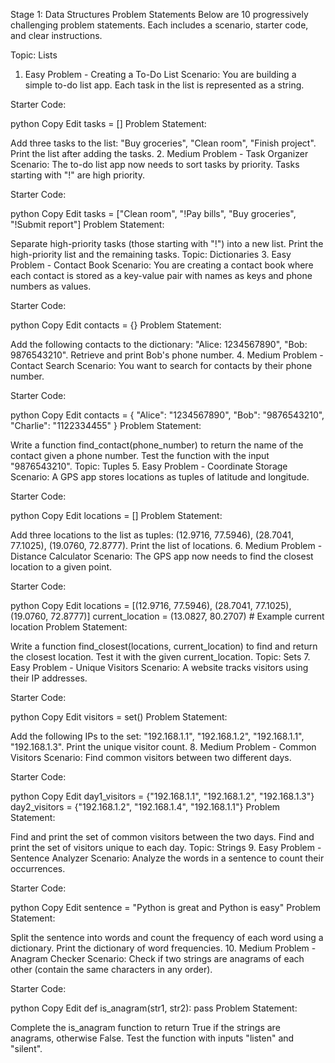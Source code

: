 Stage 1: Data Structures Problem Statements
Below are 10 progressively challenging problem statements. Each includes a scenario, starter code, and clear instructions.

Topic: Lists
1. Easy Problem - Creating a To-Do List
Scenario: You are building a simple to-do list app. Each task in the list is represented as a string.

Starter Code:

python
Copy
Edit
tasks = []
Problem Statement:

Add three tasks to the list: "Buy groceries", "Clean room", "Finish project".
Print the list after adding the tasks.
2. Medium Problem - Task Organizer
Scenario: The to-do list app now needs to sort tasks by priority. Tasks starting with "!" are high priority.

Starter Code:

python
Copy
Edit
tasks = ["Clean room", "!Pay bills", "Buy groceries", "!Submit report"]
Problem Statement:

Separate high-priority tasks (those starting with "!") into a new list.
Print the high-priority list and the remaining tasks.
Topic: Dictionaries
3. Easy Problem - Contact Book
Scenario: You are creating a contact book where each contact is stored as a key-value pair with names as keys and phone numbers as values.

Starter Code:

python
Copy
Edit
contacts = {}
Problem Statement:

Add the following contacts to the dictionary: "Alice: 1234567890", "Bob: 9876543210".
Retrieve and print Bob's phone number.
4. Medium Problem - Contact Search
Scenario: You want to search for contacts by their phone number.

Starter Code:

python
Copy
Edit
contacts = {
    "Alice": "1234567890",
    "Bob": "9876543210",
    "Charlie": "1122334455"
}
Problem Statement:

Write a function find_contact(phone_number) to return the name of the contact given a phone number.
Test the function with the input "9876543210".
Topic: Tuples
5. Easy Problem - Coordinate Storage
Scenario: A GPS app stores locations as tuples of latitude and longitude.

Starter Code:

python
Copy
Edit
locations = []
Problem Statement:

Add three locations to the list as tuples: (12.9716, 77.5946), (28.7041, 77.1025), (19.0760, 72.8777).
Print the list of locations.
6. Medium Problem - Distance Calculator
Scenario: The GPS app now needs to find the closest location to a given point.

Starter Code:

python
Copy
Edit
locations = [(12.9716, 77.5946), (28.7041, 77.1025), (19.0760, 72.8777)]
current_location = (13.0827, 80.2707)  # Example current location
Problem Statement:

Write a function find_closest(locations, current_location) to find and return the closest location.
Test it with the given current_location.
Topic: Sets
7. Easy Problem - Unique Visitors
Scenario: A website tracks visitors using their IP addresses.

Starter Code:

python
Copy
Edit
visitors = set()
Problem Statement:

Add the following IPs to the set: "192.168.1.1", "192.168.1.2", "192.168.1.1", "192.168.1.3".
Print the unique visitor count.
8. Medium Problem - Common Visitors
Scenario: Find common visitors between two different days.

Starter Code:

python
Copy
Edit
day1_visitors = {"192.168.1.1", "192.168.1.2", "192.168.1.3"}
day2_visitors = {"192.168.1.2", "192.168.1.4", "192.168.1.1"}
Problem Statement:

Find and print the set of common visitors between the two days.
Find and print the set of visitors unique to each day.
Topic: Strings
9. Easy Problem - Sentence Analyzer
Scenario: Analyze the words in a sentence to count their occurrences.

Starter Code:

python
Copy
Edit
sentence = "Python is great and Python is easy"
Problem Statement:

Split the sentence into words and count the frequency of each word using a dictionary.
Print the dictionary of word frequencies.
10. Medium Problem - Anagram Checker
Scenario: Check if two strings are anagrams of each other (contain the same characters in any order).

Starter Code:

python
Copy
Edit
def is_anagram(str1, str2):
    pass
Problem Statement:

Complete the is_anagram function to return True if the strings are anagrams, otherwise False.
Test the function with inputs "listen" and "silent".
